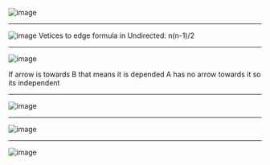 ![image](https://github.com/user-attachments/assets/c1620948-d4ab-443c-beab-f07b8ae3e120)

---

![image](https://github.com/user-attachments/assets/89458ad8-c7fa-47df-9797-19283c0da8b4)
Vetices to edge formula in Undirected: n(n-1)/2

---

![image](https://github.com/user-attachments/assets/2d70f57e-39bd-4a72-96ed-ca6ec31f8924)

If arrow is towards B that means it is depended
A has no arrow towards it so its independent

---

![image](https://github.com/user-attachments/assets/6c26fdc8-13f0-40b8-98a4-82cfd16f2a6f)


---

![image](https://github.com/user-attachments/assets/55a2c364-0af5-4393-a734-bbeb8d96ba90)


---


![image](https://github.com/user-attachments/assets/05ba4eee-aeac-4999-bb95-8ee76779b17f)
